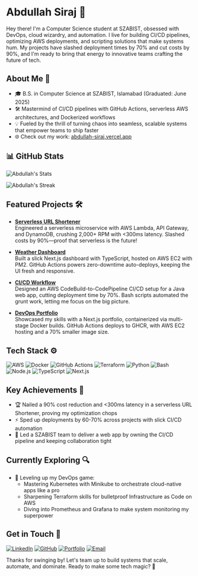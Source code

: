# Abdullah Siraj 🌌

Hey there! I'm a Computer Science student at SZABIST, obsessed with DevOps, cloud wizardry, and automation. I live for building CI/CD pipelines, optimizing AWS deployments, and scripting solutions that make systems hum. My projects have slashed deployment times by 70% and cut costs by 90%, and I'm ready to bring that energy to innovative teams crafting the future of tech.

## About Me 🚀

- 🎓 B.S. in Computer Science at SZABIST, Islamabad (Graduated: June 2025)
- 🛠️ Mastermind of CI/CD pipelines with GitHub Actions, serverless AWS architectures, and Dockerized workflows
- 💡 Fueled by the thrill of turning chaos into seamless, scalable systems that empower teams to ship faster
- 🌐 Check out my work: [abdullah-siraj.vercel.app](https://abdullah-siraj.vercel.app/)

## 📊 GitHub Stats

![Abdullah's Stats](https://github-readme-stats.vercel.app/api?username=Abdullah021Siraj&theme=midnight-purple&show_icons=true&hide_border=true&count_private=true)

![Abdullah's Streak](https://github-readme-streak-stats.herokuapp.com/?user=Abdullah021Siraj&theme=midnight-purple&hide_border=true)


## Featured Projects 🛠️

- **[Serverless URL Shortener](https://github.com/Abdullah021Siraj/url-shortener-AWSLamda)**  
  Engineered a serverless microservice with AWS Lambda, API Gateway, and DynamoDB, crushing 2,000+ RPM with <300ms latency. Slashed costs by 90%—proof that serverless is the future!

- **[Weather Dashboard](https://github.com/Abdullah021Siraj/weather-app)**  
  Built a slick Next.js dashboard with TypeScript, hosted on AWS EC2 with PM2. GitHub Actions powers zero-downtime auto-deploys, keeping the UI fresh and responsive.

- **[CI/CD Workflow](https://github.com/Abdullah021Siraj/nextwork-devops)**  
  Designed an AWS CodeBuild-to-CodePipeline CI/CD setup for a Java web app, cutting deployment time by 70%. Bash scripts automated the grunt work, letting me focus on the big picture.

- **[DevOps Portfolio](https://github.com/Abdullah021Siraj/nextjs-devops-portfolio)**  
  Showcased my skills with a Next.js portfolio, containerized via multi-stage Docker builds. GitHub Actions deploys to GHCR, with AWS EC2 hosting and a 70% smaller image size.

## Tech Stack ⚙️

![AWS](https://skillicons.dev/icons?i=aws) ![Docker](https://skillicons.dev/icons?i=docker) ![GitHub Actions](https://skillicons.dev/icons?i=githubactions) ![Terraform](https://skillicons.dev/icons?i=terraform) ![Python](https://skillicons.dev/icons?i=python) ![Bash](https://skillicons.dev/icons?i=bash) ![Node.js](https://skillicons.dev/icons?i=nodejs) ![TypeScript](https://skillicons.dev/icons?i=typescript) ![Next.js](https://skillicons.dev/icons?i=nextjs)

## Key Achievements 🌟

- 🏆 Nailed a 90% cost reduction and <300ms latency in a serverless URL Shortener, proving my optimization chops
- ⚡ Sped up deployments by 60-70% across projects with slick CI/CD automation
- 🤝 Led a SZABIST team to deliver a web app by owning the CI/CD pipeline and keeping collaboration tight

## Currently Exploring 🔍

- 🚀 Leveling up my DevOps game:
  - Mastering Kubernetes with Minikube to orchestrate cloud-native apps like a pro
  - Sharpening Terraform skills for bulletproof Infrastructure as Code on AWS
  - Diving into Prometheus and Grafana to make system monitoring my superpower

## Get in Touch 📡

[![LinkedIn](https://skillicons.dev/icons?i=linkedin)](https://www.linkedin.com/in/abdullah021siraj) [![GitHub](https://skillicons.dev/icons?i=github)](https://github.com/Abdullah021Siraj) [![Portfolio](https://skillicons.dev/icons?i=vercel)](https://abdullah-siraj.vercel.app) [![Email](https://skillicons.dev/icons?i=gmail)](mailto:dev.abdullah21@gmail.com)

Thanks for swinging by! Let's team up to build systems that scale, automate, and dominate. Ready to make some tech magic? 🚀
